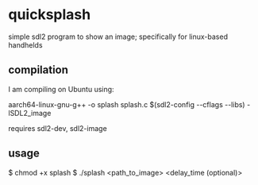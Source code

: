 # quicksplash

 simple sdl2 program to show an image; specifically for linux-based handhelds

## compilation

I am compiling on Ubuntu using:

aarch64-linux-gnu-g++ -o splash splash.c $(sdl2-config --cflags --libs) -lSDL2_image

requires sdl2-dev, sdl2-image

## usage
$ chmod +x splash
$ ./splash <path_to_image> <delay_time (optional)>